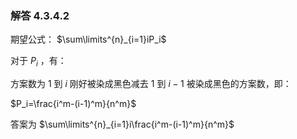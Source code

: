 ### 解答 4.3.4.2

期望公式： $\sum\limits^{n}_{i=1}iP_i$

对于 $P_i$ ，有：

方案数为 $1$ 到 $i$ 刚好被染成黑色减去 $1$ 到 $i-1$ 被染成黑色的方案数，即：

$P_i=\frac{i^m-(i-1)^m}{n^m}$

答案为 $\sum\limits^{n}_{i=1}i\frac{i^m-(i-1)^m}{n^m}$

